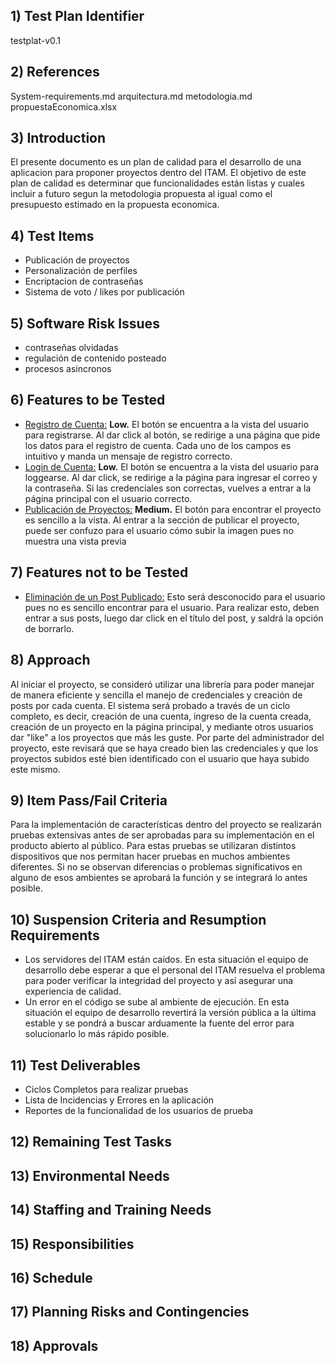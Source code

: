 ## 1) Test Plan Identifier

testplat-v0.1

## 2) References

System-requirements.md
arquitectura.md
metodologia.md
propuestaEconomica.xlsx

## 3) Introduction

El presente documento es un plan de calidad para el desarrollo de una aplicacion para proponer proyectos dentro del ITAM.
El objetivo de este plan de calidad es determinar que funcionalidades están listas y cuales incluir a futuro segun la metodologia propuesta al igual como el presupuesto estimado en la propuesta economica.

## 4) Test Items

  <ul>
    <li>Publicación de proyectos</li>
    <li>Personalización de perfiles</li>
    <li>Encriptacion de contraseñas</li>
    <li>Sistema de voto / likes por publicación</li>
  </ul>
  
## 5) Software Risk Issues

<ul>
    <li>contraseñas olvidadas</li>
    <li>regulación de contenido posteado</li>
    <li>procesos asincronos</li>
    
  </ul>

## 6) Features to be Tested

<ul>

<li>  <u>Registro de Cuenta:</u>  <strong>Low.</strong>  El botón se encuentra a la vista del usuario para registrarse. Al dar click al botón, se redirige a una página que pide los datos para el registro de cuenta. Cada uno de los campos es intuitivo y manda un mensaje de registro correcto. </li>
<li>  <u>Login de Cuenta:</u>  <strong>Low.</strong>  El botón se encuentra a la vista del usuario para loggearse. Al dar click, se redirige a la página para ingresar el correo y la contraseña. Si las credenciales son correctas, vuelves a entrar a la página principal con el usuario correcto. </li>
<li>  <u>Publicación de Proyectos:</u>  <strong>Medium.</strong>  El botón para encontrar el proyecto es sencillo a la vista. Al entrar a la sección de publicar el proyecto, puede ser confuzo para el usuario cómo subir la imagen pues no muestra una vista previa </li>

</ul>

## 7) Features not to be Tested

<ul>

<li>  <u>Eliminación de un Post Publicado:</u> Esto será desconocido para el usuario pues no es sencillo encontrar para el usuario. Para realizar esto, deben entrar a sus posts, luego dar click en el título del post, y saldrá la opción de borrarlo. </li>


</ul>

## 8) Approach
Al iniciar el proyecto, se consideró utilizar una librería para poder manejar de manera eficiente y sencilla el manejo de credenciales y creación de posts por cada cuenta. 
El sistema será probado a través de un ciclo completo, es decir, creación de una cuenta, ingreso de la cuenta creada, creación de un proyecto en la página principal, y mediante otros usuarios dar "like" a los proyectos que más les guste.
Por parte del administrador del proyecto, este revisará que se haya creado bien las credenciales y que los proyectos subidos esté bien identificado con el usuario que haya subido este mismo.

## 9) Item Pass/Fail Criteria
Para la implementación de características dentro del proyecto se realizarán pruebas extensivas antes de ser aprobadas para su implementación en el producto abierto al público. Para estas pruebas se utilizaran distintos dispositivos que nos permitan hacer pruebas en muchos ambientes diferentes. Si no se observan diferencias o problemas significativos en alguno de esos ambientes se aprobará la función y se integrará lo antes posible.

## 10) Suspension Criteria and Resumption Requirements
- Los servidores del ITAM están caídos. En esta situación el equipo de desarrollo debe esperar a que el personal del ITAM resuelva el problema para poder verificar la integridad del proyecto y así asegurar una experiencia de calidad. 
- Un error en el código se sube al ambiente de ejecución. En esta situación el equipo de desarrollo revertirá la versión pública a la última estable y se pondrá a buscar arduamente la fuente del error para solucionarlo lo más rápido posible.

## 11) Test Deliverables
<ul>

<li> Ciclos Completos para realizar pruebas </li>
<li> Lista de Incidencias y Errores en la aplicación </li>
<li> Reportes de la funcionalidad de los usuarios de prueba </li>

</ul>

## 12) Remaining Test Tasks

## 13) Environmental Needs

## 14) Staffing and Training Needs

## 15) Responsibilities

## 16) Schedule

## 17) Planning Risks and Contingencies

## 18) Approvals
